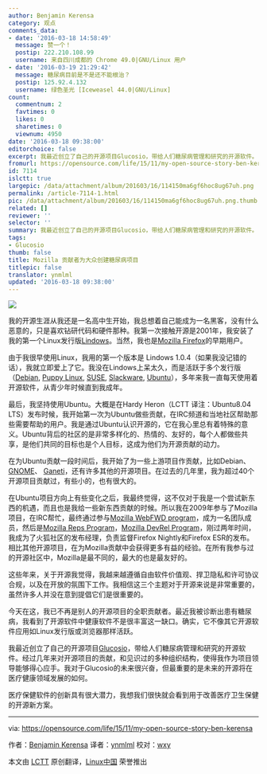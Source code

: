 ```yaml
---
author: Benjamin Kerensa
category: 观点
comments_data:
- date: '2016-03-18 14:58:49'
  message: 赞一个！
  postip: 222.210.108.99
  username: 来自四川成都的 Chrome 49.0|GNU/Linux 用户
- date: '2016-03-19 21:29:42'
  message: 糖尿病目前是不是还不能根治？
  postip: 125.92.4.132
  username: 绿色圣光 [Iceweasel 44.0|GNU/Linux]
count:
  commentnum: 2
  favtimes: 0
  likes: 0
  sharetimes: 0
  viewnum: 4950
date: '2016-03-18 09:38:00'
editorchoice: false
excerpt: 我最近创立了自己的开源项目Glucosio，带给人们糖尿病管理和研究的开源软件。
fromurl: https://opensource.com/life/15/11/my-open-source-story-ben-kerensa
id: 7114
islctt: true
largepic: /data/attachment/album/201603/16/114150ma6gf6hoc8ug67uh.png
permalink: /article-7114-1.html
pic: /data/attachment/album/201603/16/114150ma6gf6hoc8ug67uh.png.thumb.jpg
related: []
reviewer: ''
selector: ''
summary: 我最近创立了自己的开源项目Glucosio，带给人们糖尿病管理和研究的开源软件。
tags:
- Glucosio
thumb: false
title: Mozilla 贡献者为大众创建糖尿病项目
titlepic: false
translator: ynmlml
updated: '2016-03-18 09:38:00'
---
```


![](/data/attachment/album/201603/16/114150ma6gf6hoc8ug67uh.png)


我的开源生涯从我还是一名高中生开始，我总想着自己能成为一名黑客，没有什么恶意的，只是喜欢钻研代码和硬件那种。我第一次接触开源是2001年，我安装了我的第一个Linux发行版[Lindows](https://en.wikipedia.org/wiki/Linspire)。当然，我也是[Mozilla Firefox](https://www.mozilla.org/en-US/firefox/new/?utm_source=firefox-com&utm_medium=referral)的早期用户。


由于我很早使用Linux，我用的第一个版本是 Lindows 1.0.4（如果我没记错的话），我就立即爱上了它。我没在Lindows上呆太久，而是活跃于多个发行版（[Debian](https://www.debian.org/), [Puppy Linux](http://puppylinux.org/main/Overview%20and%20Getting%20Started.htm), [SUSE](https://www.suse.com/), [Slackware](http://www.slackware.com/), [Ubuntu](http://ubuntu.com/)），多年来我一直每天使用着开源软件，从青少年时候直到我成年。


最后，我坚持使用Ubuntu。大概是在Hardy Heron（LCTT 译注：Ubuntu8.04 LTS）发布时候，我开始第一次为Ubuntu做些贡献，在IRC频道和当地社区帮助那些需要帮助的用户。我是通过Ubuntu认识开源的，它在我心里总有着特殊的意义。Ubuntu背后的社区的是非常多样化的、热情的、友好的，每个人都做些共享，是他们共同的目标也是个人目标，这成为他们为开源贡献的动力。


在为Ubuntu贡献一段时间后，我开始了为一些上游项目作贡献，比如Debian、[GNOME](https://www.gnome.org/)、 [Ganeti](https://code.google.com/p/ganeti/)，还有许多其他的开源项目。在过去的几年里，我为超过40个开源项目贡献过，有些小的，也有很大的。


在Ubuntu项目方向上有些变化之后，我最终觉得，这不仅对于我是一个尝试新东西的机遇，而且也是我给一些新东西贡献的时候。所以我在2009年参与了Mozilla项目，在IRC帮忙，最终通过参与[Mozilla WebFWD program](https://webfwd.org/)，成为一名团队成员，然后是[Mozilla Reps Program](https://reps.mozilla.org/)，[Mozilla DevRel Program](https://wiki.mozilla.org/Devrel)，刚过两年时间，我成为了火狐社区的发布经理，负责监督Firefox Nightly和Firefox ESR的发布。相比其他开源项目，在为Mozilla贡献中会获得更多有益的经验。在所有我参与过的开源社区中，Mozilla是最不同的，最大的也是最友好的。


这些年来，关于开源我觉得，我越来越遵循自由软件价值观、捍卫隐私和许可协议合规，以及在开放的氛围下工作。我相信这三个主题对于开源来说是非常重要的，虽然许多人并没在意到提倡它们是很重要的。


今天在这，我已不再是别人的开源项目的全职贡献者。最近我被诊断出患有糖尿病，我看到了开源软件中健康软件不是很丰富这一缺口。确实，它不像其它开源软件应用如Linux发行版或浏览器那样活跃。


我最近创立了自己的开源项目[Glucosio](http://www.glucosio.org/)，带给人们糖尿病管理和研究的开源软件。经过几年来对开源项目的贡献，和见识过的多种组织结构，使得我作为项目领导能够得心应手。我对于Glucosio的未来很兴奋，但最重要的是未来的开源将在医疗健康领域发展的如何。


医疗保健软件的创新具有很大潜力，我想我们很快就会看到用于改善医疗卫生保健的开源新方案。




---


via: <https://opensource.com/life/15/11/my-open-source-story-ben-kerensa>


作者：[Benjamin Kerensa](https://opensource.com/users/bkerensa) 译者：[ynmlml](https://github.com/ynmll) 校对：[wxy](https://github.com/wxy)


本文由 [LCTT](https://github.com/LCTT/TranslateProject) 原创翻译，[Linux中国](https://linux.cn/) 荣誉推出
